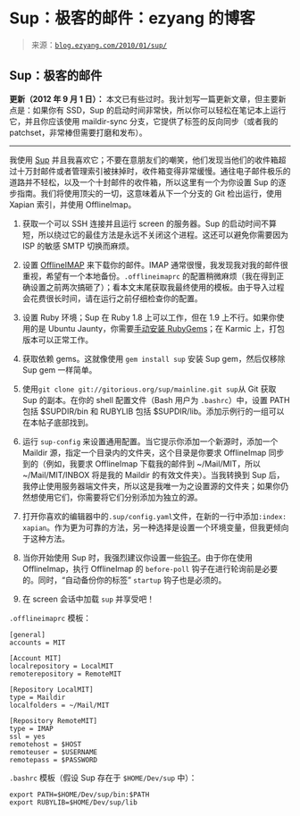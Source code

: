 <!--yml

类别：未分类

日期：2024-07-01 18:18:29

-->

# Sup：极客的邮件：ezyang 的博客

> 来源：[`blog.ezyang.com/2010/01/sup/`](http://blog.ezyang.com/2010/01/sup/)

## Sup：极客的邮件

**更新（2012 年 9 月 1 日）：** 本文已有些过时。我计划写一篇更新文章，但主要新点是：如果你有 SSD，Sup 的启动时间非常快，所以你可以轻松在笔记本上运行它，并且你应该使用 maildir-sync 分支，它提供了标签的反向同步（或者我的 patchset，非常棒但需要打磨和发布）。

* * *

我使用 [Sup](http://sup.rubyforge.org/) 并且我喜欢它；不要在意朋友们的嘲笑，他们发现当他们的收件箱超过十万封邮件或者管理索引被抹掉时，收件箱变得非常缓慢。通往电子邮件极乐的道路并不轻松，以及一个十封邮件的收件箱，所以这里有一个为你设置 Sup 的逐步指南。我们将使用顶尖的一切，这意味着从下一个分支的 Git 检出运行，使用 Xapian 索引，并使用 OfflineImap。

1.  获取一个可以 SSH 连接并且运行 screen 的服务器。Sup 的启动时间不算短，所以绕过它的最佳方法是永远不关闭这个进程。这还可以避免你需要因为 ISP 的敏感 SMTP 切换而麻烦。

1.  设置 [OfflineIMAP](http://software.complete.org/software/projects/show/offlineimap) 来下载你的邮件。IMAP 通常很慢，我发现我对我的邮件很重视，希望有一个本地备份。`.offlineimaprc` 的配置稍微麻烦（我在得到正确设置之前两次搞砸了）；看本文末尾获取我最终使用的模板。由于导入过程会花费很长时间，请在运行之前仔细检查你的配置。

1.  设置 Ruby 环境；Sup 在 Ruby 1.8 上可以工作，但在 1.9 上不行。如果你使用的是 Ubuntu Jaunty，你需要[手动安装 RubyGems](http://docs.rubygems.org/read/chapter/3)；在 Karmic 上，打包版本可以正常工作。

1.  获取依赖 gems。这就像使用 `gem install sup` 安装 Sup gem，然后仅移除 Sup gem 一样简单。

1.  使用`git clone git://gitorious.org/sup/mainline.git sup`从 Git 获取 Sup 的副本。在你的 shell 配置文件（Bash 用户为 `.bashrc`）中，设置 PATH 包括 $SUPDIR/bin 和 RUBYLIB 包括 $SUPDIR/lib。添加示例行的一组可以在本帖子底部找到。

1.  运行 `sup-config` 来设置通用配置。当它提示你添加一个新源时，添加一个 Maildir 源，指定一个目录内的文件夹，这个目录是你要求 OfflineImap 同步到的（例如，我要求 OfflineImap 下载我的邮件到 ~/Mail/MIT，所以 ~/Mail/MIT/INBOX 将是我的 Maildir 的有效文件夹）。当我转换到 Sup 后，我停止使用服务器端文件夹，所以这是我唯一为之设置源的文件夹；如果你仍然想使用它们，你需要将它们分别添加为独立的源。

1.  打开你喜欢的编辑器中的`.sup/config.yaml`文件，在新的一行中添加`:index: xapian`。作为更为可靠的方法，另一种选择是设置一个环境变量，但我更倾向于这种方法。

1.  当你开始使用 Sup 时，我强烈建议你设置一些[钩子](http://sup.rubyforge.org/wiki/wiki.pl?Hooks)。由于你在使用 OfflineImap，执行 OfflineImap 的 `before-poll` 钩子在进行轮询前是必要的。同时，“自动备份你的标签” `startup` 钩子也是必须的。

1.  在 screen 会话中加载 `sup` 并享受吧！

`.offlineimaprc` 模板：

```
[general]
accounts = MIT

[Account MIT]
localrepository = LocalMIT
remoterepository = RemoteMIT

[Repository LocalMIT]
type = Maildir
localfolders = ~/Mail/MIT

[Repository RemoteMIT]
type = IMAP
ssl = yes
remotehost = $HOST
remoteuser = $USERNAME
remotepass = $PASSWORD

```

`.bashrc` 模板（假设 Sup 存在于 `$HOME/Dev/sup` 中）：

```
export PATH=$HOME/Dev/sup/bin:$PATH
export RUBYLIB=$HOME/Dev/sup/lib

```
